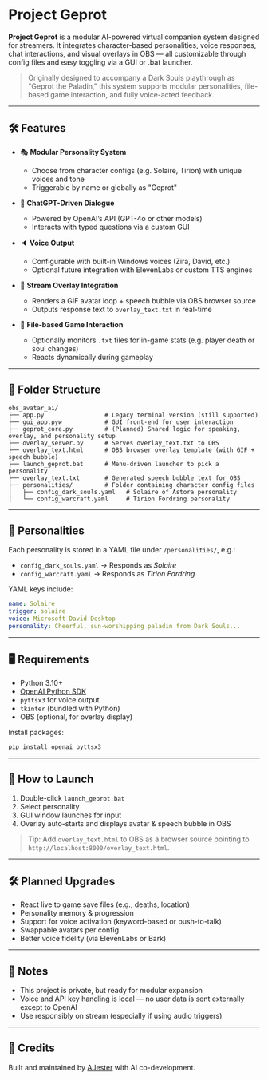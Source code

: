 # Project Geprot

**Project Geprot** is a modular AI-powered virtual companion system designed for streamers. It integrates character-based personalities, voice responses, chat interactions, and visual overlays in OBS — all customizable through config files and easy toggling via a GUI or .bat launcher.

> Originally designed to accompany a Dark Souls playthrough as "Geprot the Paladin," this system supports modular personalities, file-based game interaction, and fully voice-acted feedback.

---

## 🛠 Features

- 🎭 **Modular Personality System**
  - Choose from character configs (e.g. Solaire, Tirion) with unique voices and tone
  - Triggerable by name or globally as "Geprot"

- 🧠 **ChatGPT-Driven Dialogue**
  - Powered by OpenAI’s API (GPT-4o or other models)
  - Interacts with typed questions via a custom GUI

- 🔈 **Voice Output**
  - Configurable with built-in Windows voices (Zira, David, etc.)
  - Optional future integration with ElevenLabs or custom TTS engines

- 🎥 **Stream Overlay Integration**
  - Renders a GIF avatar loop + speech bubble via OBS browser source
  - Outputs response text to `overlay_text.txt` in real-time

- 📂 **File-based Game Interaction**
  - Optionally monitors `.txt` files for in-game stats (e.g. player death or soul changes)
  - Reacts dynamically during gameplay

---

## 📁 Folder Structure

```
obs_avatar_ai/
├── app.py                 # Legacy terminal version (still supported)
├── gui_app.pyw            # GUI front-end for user interaction
├── geprot_core.py         # (Planned) Shared logic for speaking, overlay, and personality setup
├── overlay_server.py      # Serves overlay_text.txt to OBS
├── overlay_text.html      # OBS browser overlay template (with GIF + speech bubble)
├── launch_geprot.bat      # Menu-driven launcher to pick a personality
├── overlay_text.txt       # Generated speech bubble text for OBS
├── personalities/         # Folder containing character config files
│   ├── config_dark_souls.yaml   # Solaire of Astora personality
│   └── config_warcraft.yaml     # Tirion Fordring personality
```

---

## 🧠 Personalities

Each personality is stored in a YAML file under `/personalities/`, e.g.:
- `config_dark_souls.yaml` → Responds as *Solaire*
- `config_warcraft.yaml` → Responds as *Tirion Fordring*

YAML keys include:
```yaml
name: Solaire
trigger: solaire
voice: Microsoft David Desktop
personality: Cheerful, sun-worshipping paladin from Dark Souls...
```

---

## 🖥 Requirements

- Python 3.10+
- [OpenAI Python SDK](https://pypi.org/project/openai/)
- `pyttsx3` for voice output
- `tkinter` (bundled with Python)
- OBS (optional, for overlay display)

Install packages:
```bash
pip install openai pyttsx3
```

---

## 🚀 How to Launch

1. Double-click `launch_geprot.bat`
2. Select personality
3. GUI window launches for input
4. Overlay auto-starts and displays avatar & speech bubble in OBS

> Tip: Add `overlay_text.html` to OBS as a browser source pointing to `http://localhost:8000/overlay_text.html`.

---

## 🛠 Planned Upgrades

- React live to game save files (e.g., deaths, location)
- Personality memory & progression
- Support for voice activation (keyword-based or push-to-talk)
- Swappable avatars per config
- Better voice fidelity (via ElevenLabs or Bark)

---

## 🔐 Notes

- This project is private, but ready for modular expansion
- Voice and API key handling is local — no user data is sent externally except to OpenAI
- Use responsibly on stream (especially if using audio triggers)

---

## 📇 Credits

Built and maintained by [AJester](https://www.twitch.tv/ajester69ttv) with AI co-development.
